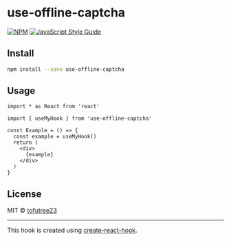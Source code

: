# use-offline-captcha

> 

[![NPM](https://img.shields.io/npm/v/use-offline-captcha.svg)](https://www.npmjs.com/package/use-offline-captcha) [![JavaScript Style Guide](https://img.shields.io/badge/code_style-standard-brightgreen.svg)](https://standardjs.com)

## Install

```bash
npm install --save use-offline-captcha
```

## Usage

```tsx
import * as React from 'react'

import { useMyHook } from 'use-offline-captcha'

const Example = () => {
  const example = useMyHook()
  return (
    <div>
      {example}
    </div>
  )
}
```

## License

MIT © [tofutree23](https://github.com/tofutree23)

---

This hook is created using [create-react-hook](https://github.com/hermanya/create-react-hook).

